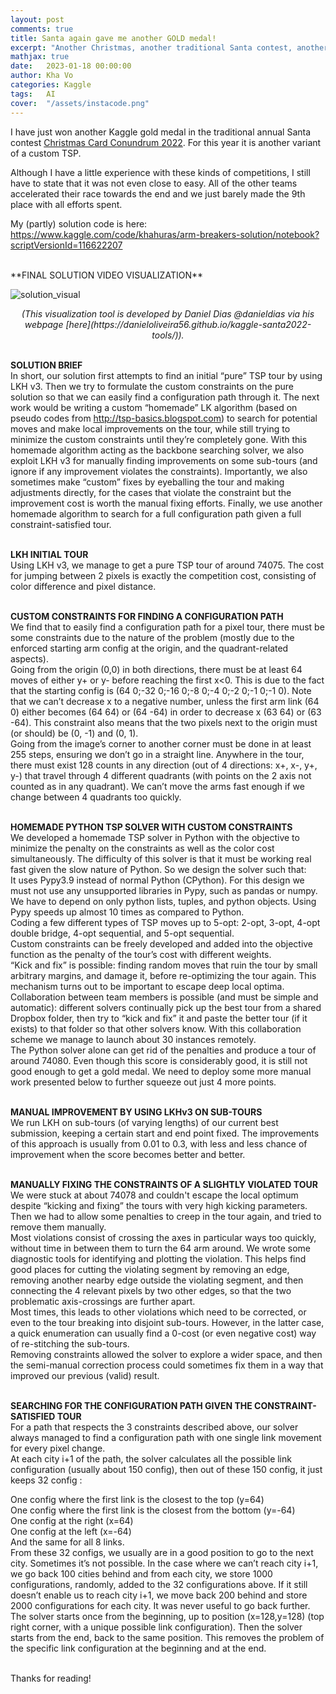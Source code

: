 ```yaml
---
layout: post
comments: true
title: Santa again gave me another GOLD medal!
excerpt: "Another Christmas, another traditional Santa contest, another constraint optimization problem, another gold medal (rank 9/874)!"
mathjax: true
date:   2023-01-18 00:00:00
author: Kha Vo
categories: Kaggle
tags:	AI
cover:  "/assets/instacode.png"
---
```

I have just won another Kaggle gold medal in the traditional annual Santa contest [Christmas Card Conundrum 2022](https://www.kaggle.com/competitions/santa-2022/leaderboard). For this year it is another variant of a custom TSP. <br>

Although I have a little experience with these kinds of competitions, I still have to state that it was not even close to easy. All of the other teams accelerated their race towards the end and we just barely made the 9th place with all efforts spent. <br>

My (partly) solution code is here:
https://www.kaggle.com/code/khahuras/arm-breakers-solution/notebook?scriptVersionId=116622207

<br>
**FINAL SOLUTION VIDEO VISUALIZATION**

![solution_visual](https://www.googleapis.com/download/storage/v1/b/kaggle-forum-message-attachments/o/inbox%2F1829450%2F01fac8018a0f6ab049e1d466e491a01f%2Farmbreakers_visual.gif?generation=1674046367578891&alt=media) 
<div style="text-align: center;">
  <em>(This visualization tool is developed by Daniel Dias @danieldias via his webpage [here](https://danieloliveira56.github.io/kaggle-santa2022-tools/)).</em>
</div>
<br>

**SOLUTION BRIEF**<br>
In short, our solution first attempts to find an initial “pure” TSP tour by using LKH v3. Then we try to formulate the custom constraints on the pure solution so that we can easily find a configuration path through it. The next work would be writing a custom “homemade” LK algorithm (based on pseudo codes from http://tsp-basics.blogspot.com) to search for potential moves and make local improvements on the tour, while still trying to minimize the custom constraints until they’re completely gone. With this homemade algorithm acting as the backbone searching solver, we also exploit LKH v3 for manually finding improvements on some sub-tours (and ignore if any improvement violates the constraints). Importantly, we also sometimes make “custom” fixes by eyeballing the tour and making adjustments directly, for the cases that violate the constraint but the improvement cost is worth the manual fixing efforts. Finally, we use another homemade algorithm to search for a full configuration path given a full constraint-satisfied tour.<br><br>

**LKH INITIAL TOUR**<br>
Using LKH v3, we manage to get a pure TSP tour of around 74075. The cost for jumping between 2 pixels is exactly the competition cost, consisting of color difference and pixel distance.<br><br>

**CUSTOM CONSTRAINTS FOR FINDING A CONFIGURATION PATH**<br>
We find that to easily find a configuration path for a pixel tour, there must be some constraints due to the nature of the problem (mostly due to the enforced starting arm config at the origin, and the quadrant-related aspects).<br>
Going from the origin (0,0) in both directions, there must be at least 64 moves of either y+ or y- before reaching the first x<0. This is due to the fact that the starting config is (64 0;-32 0;-16 0;-8 0;-4 0;-2 0;-1 0;-1 0). Note that we can’t decrease x to a negative number, unless the first arm link (64 0) either becomes (64 64) or (64 -64) in order to decrease x (63 64) or (63 -64). This constraint also means that the two pixels next to the origin must (or should) be (0, -1) and (0, 1).<br>
Going from the image’s corner to another corner must be done in at least 255 steps, ensuring we don’t go in a straight line.
Anywhere in the tour, there must exist 128 counts in any direction (out of 4 directions: x+, x-, y+, y-) that travel through 4 different quadrants (with points on the 2 axis not counted as in any quadrant). We can’t move the arms fast enough if we change between 4 quadrants too quickly. <br><br>

**HOMEMADE PYTHON TSP SOLVER WITH CUSTOM CONSTRAINTS**<br>
We developed a homemade TSP solver in Python with the objective to minimize the penalty on the constraints as well as the color cost simultaneously. The difficulty of this solver is that it must be working real fast given the slow nature of Python. So we design the solver such that:<br>
It uses Pypy3.9 instead of normal Python (CPython). For this design we must not use any unsupported libraries in Pypy, such as pandas or numpy. We have to depend on only python lists, tuples, and python objects. Using Pypy speeds up almost 10 times as compared to Python.<br>
Coding a few different types of TSP moves up to 5-opt: 2-opt, 3-opt, 4-opt double bridge, 4-opt sequential, and 5-opt sequential.<br>
Custom constraints can be freely developed and added into the objective function as the penalty of the tour’s cost with different weights.<br>
“Kick and fix” is possible: finding random moves that ruin the tour by small arbitrary margins, and damage it, before re-optimizing the tour again. This mechanism turns out to be important to escape deep local optima.
Collaboration between team members is possible (and must be simple and automatic): different solvers continually pick up the best tour from a shared Dropbox folder, then try to “kick and fix” it and paste the better tour (if it exists) to that folder so that other solvers know. With this collaboration scheme we manage to launch about 30 instances remotely.<br>
The Python solver alone can get rid of the penalties and produce a tour of around 74080. Even though this score is considerably good, it is still not good enough to get a gold medal. We need to deploy some more manual work presented below to further squeeze out just 4 more points.<br><br>

**MANUAL IMPROVEMENT BY USING LKHv3 ON SUB-TOURS**<br>
We run LKH on sub-tours (of varying lengths) of our current best submission, keeping a certain start and end point fixed. The improvements of this approach is usually from 0.01 to 0.3, with less and less chance of improvement when the score becomes better and better.<br><br>

**MANUALLY FIXING THE CONSTRAINTS OF A SLIGHTLY VIOLATED TOUR**<br>
We were stuck at about 74078 and couldn't escape the local optimum despite “kicking and fixing” the tours with very high kicking parameters. Then we had to allow some penalties to creep in the tour again, and tried to remove them manually.<br>
Most violations consist of crossing the axes in particular ways too quickly, without time in between them to turn the 64 arm around. We wrote some diagnostic tools for identifying and plotting the violation. This helps find good places for cutting the violating segment by removing an edge, removing another nearby edge outside the violating segment, and then connecting the 4 relevant pixels by two other edges, so that the two problematic axis-crossings are further apart.<br>
Most times, this leads to other violations which need to be corrected, or even to the tour breaking into disjoint sub-tours. However, in the latter case, a quick enumeration can usually find a 0-cost (or even negative cost) way of re-stitching the sub-tours.<br>
Removing constraints allowed the solver to explore a wider space, and then the semi-manual correction process could sometimes fix them in a way that improved our previous (valid) result.<br><br>

**SEARCHING FOR THE CONFIGURATION PATH GIVEN THE CONSTRAINT-SATISFIED TOUR** <br>
For a path that respects the 3 constraints described above, our solver always managed to find a configuration path with one single link movement for every pixel change.<br>
At each city i+1 of the path, the solver calculates all the possible link configuration (usually about 150 config), then out of these 150 config, it just keeps 32 config :<br>

One config where the first link is the closest to the top (y=64)<br>
One config where the first link is the closest from the bottom (y=-64)<br>
One config at the right (x=64)<br>
One config at the left (x=-64)<br>
And the same for all 8 links.<br>
From these 32 configs, we usually are in a good position to go to the next city. Sometimes it’s not possible. In the case where we can’t reach city i+1, we go back 100 cities behind and from each city, we store 1000 configurations, randomly, added to the 32 configurations above. If it still doesn’t enable us to reach city i+1, we move back 200 behind and store 2000 configurations for each city. It was never useful to go back further.
The solver starts once from the beginning, up to position (x=128,y=128) (top right corner, with a unique possible link configuration). Then the solver starts from the end, back to the same position. This removes the problem of the specific link configuration at the beginning and at the end.<br><br>

Thanks for reading!


